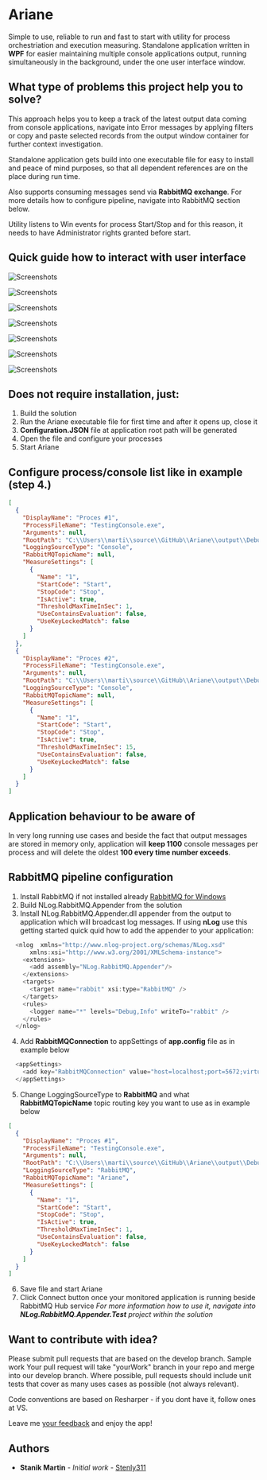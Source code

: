 # Ariane

Simple to use, reliable to run and fast to start with utility for process orchestriation and execution measuring. 
Standalone application written in **WPF** for easier maintaining multiple console applications output, running simultaneously in the background, under the one user interface window.

## What type of problems this project help you to solve?
This approach helps you to keep a track of the latest output data coming from console applications, navigate into Error messages by 
applying filters or copy and paste selected records from the output window container for further context investigation.

Standalone application gets build into one executable file for easy to install and peace of mind purposes, so that all dependent references are on the place during run time.

Also supports consuming messages send via **RabbitMQ exchange**. For more details how to configure pipeline, navigate into RabbitMQ section below. 

Utility listens to Win events for process Start/Stop and for this reason, it needs to have Administrator rights granted before start.

## Quick guide how to interact with user interface

![Screenshots](doc/ProcessList.jpg)

![Screenshots](doc/AccessMeasuringConfiguration.jpg)

![Screenshots](doc/MeasuringConfiguration.jpg)

![Screenshots](doc/StartText.jpg)

![Screenshots](doc/CustomizeSize.jpg)

![Screenshots](doc/HighlightingOutput.jpg)

![Screenshots](doc/StartStopAll.jpg)

## Does not require installation, just:
1. Build the solution
2. Run the Ariane executable file for first time and after it opens up, close it
3. **Configuration.JSON** file at application root path will be generated
4. Open the file and configure your processes
5. Start Ariane

## Configure process/console list like in example (step 4.)
```json
[
  {
    "DisplayName": "Proces #1",
    "ProcessFileName": "TestingConsole.exe",
    "Arguments": null,
    "RootPath": "C:\\Users\\marti\\source\\GitHub\\Ariane\\output\\Debug",
    "LoggingSourceType": "Console",
    "RabbitMQTopicName": null,
    "MeasureSettings": [
      {
        "Name": "1",
        "StartCode": "Start",
        "StopCode": "Stop",
        "IsActive": true,
        "ThresholdMaxTimeInSec": 1,
        "UseContainsEvaluation": false,
        "UseKeyLockedMatch": false
      }
    ]
  },
  {
    "DisplayName": "Proces #2",
    "ProcessFileName": "TestingConsole.exe",
    "Arguments": null,
    "RootPath": "C:\\Users\\marti\\source\\GitHub\\Ariane\\output\\Debug",
    "LoggingSourceType": "Console",
    "RabbitMQTopicName": null,
    "MeasureSettings": [
      {
        "Name": "1",
        "StartCode": "Start",
        "StopCode": "Stop",
        "IsActive": true,
        "ThresholdMaxTimeInSec": 15,
        "UseContainsEvaluation": false,
        "UseKeyLockedMatch": false
      }
    ]
  }
]
```
## Application behaviour to be aware of
In very long running use cases and beside the fact that output messages are stored in memory only,
application will **keep 1100** console messages per process and will delete the oldest **100 every time number exceeds**.

## RabbitMQ pipeline configuration
1. Install RabbitMQ if not installed already [RabbitMQ for Windows](https://www.rabbitmq.com/install-windows.html)
2. Build NLog.RabbitMQ.Appender from the solution
3. Install NLog.RabbitMQ.Appender.dll appender from the output to application which will broadcast log messages. 
If using **nLog** use this getting started quick quid how to add the appender to your application:
```c#
  <nlog  xmlns="http://www.nlog-project.org/schemas/NLog.xsd"
      xmlns:xsi="http://www.w3.org/2001/XMLSchema-instance">
    <extensions>
      <add assembly="NLog.RabbitMQ.Appender"/>
    </extensions>
    <targets>
      <target name="rabbit" xsi:type="RabbitMQ" />
    </targets>
    <rules>
      <logger name="*" levels="Debug,Info" writeTo="rabbit" />
    </rules>
  </nlog>
```
4. Add **RabbitMQConnection** to appSettings of **app.config** file as in example below
```c#
  <appSettings>
    <add key="RabbitMQConnection" value="host=localhost;port=5672;virtualHost=/;username=admin;password=admin;requestedHeartbeat=0"/>
  </appSettings>
```
5. Change LoggingSourceType to **RabbitMQ** and what **RabbitMQTopicName** topic routing key you want to use as in example below
```json
[
  {
    "DisplayName": "Proces #1",
    "ProcessFileName": "TestingConsole.exe",
    "Arguments": null,
    "RootPath": "C:\\Users\\marti\\source\\GitHub\\Ariane\\output\\Debug",
    "LoggingSourceType": "RabbitMQ",
    "RabbitMQTopicName": "Ariane",
    "MeasureSettings": [
      {
        "Name": "1",
        "StartCode": "Start",
        "StopCode": "Stop",
        "IsActive": true,
        "ThresholdMaxTimeInSec": 1,
        "UseContainsEvaluation": false,
        "UseKeyLockedMatch": false
      }
    ]
  }
]
```
6. Save file and start Ariane
7. Click Connect button once your monitored application is running beside RabbitMQ Hub service
_For more information how to use it, navigate into **NLog.RabbitMQ.Appender.Test** project within the solution_

## Want to contribute with idea?
Please submit pull requests that are based on the develop branch. Sample work Your pull request will take "yourWork" branch in your repo and merge into our develop branch.
Where possible, pull requests should include unit tests that cover as many uses cases as possible (not always relevant). 

Code conventions are based on Resharper - if you dont have it, follow ones at VS.

Leave me [your feedback](https://www.martinstanik.com "My personal home page")  and enjoy the app!

## Authors

* **Stanik Martin** - *Initial work* - [Stenly311](https://github.com/stenly311)